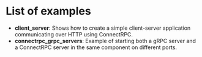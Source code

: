# List of examples

- **client_server**: Shows how to create a simple client-server application communicating over HTTP using ConnectRPC.
- **connectrpc_grpc_servers**: Example of starting both a gRPC server and a ConnectRPC server in the same component on
  different ports.